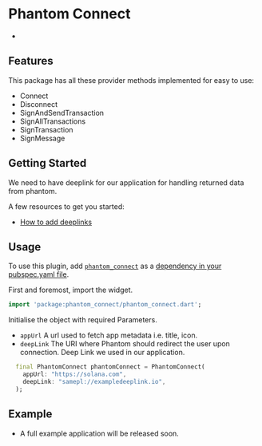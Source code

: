 # Phantom Connect

-

## Features

This package has all these provider methods implemented for easy to use:

- Connect
- Disconnect
- SignAndSendTransaction
- SignAllTransactions
- SignTransaction
- SignMessage

## Getting Started

We need to have deeplink for our application for handling returned data from phantom.

A few resources to get you started:

- [How to add deeplinks](https://docs.flutter.dev/development/ui/navigation/deep-linking)

## Usage

To use this plugin, add [`phantom_connect`](https://pub.dev/packages/phantom_connect) as a [dependency in your pubspec.yaml file](https://flutter.io/platform-plugins/).

First and foremost, import the widget.

```dart
import 'package:phantom_connect/phantom_connect.dart';
```

Initialise the object with required Parameters.

- `appUrl` A url used to fetch app metadata i.e. title, icon.
- `deepLink` The URI where Phantom should redirect the user upon connection. Deep Link we used in our application.

```dart
  final PhantomConnect phantomConnect = PhantomConnect(
    appUrl: "https://solana.com", 
    deepLink: "samepl://exampledeeplink.io",
  );
```

## Example

- A full example application will be released soon.
